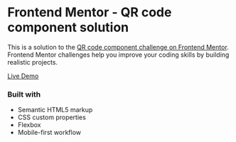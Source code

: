 # Frontend Mentor - QR code component solution

This is a solution to the [QR code component challenge on Frontend Mentor](https://www.frontendmentor.io/challenges/qr-code-component-iux_sIO_H). Frontend Mentor challenges help you improve your coding skills by building realistic projects. 

[Live Demo](https://pari55051.github.io/qr-code-card/)


### Built with

- Semantic HTML5 markup
- CSS custom properties
- Flexbox
- Mobile-first workflow
